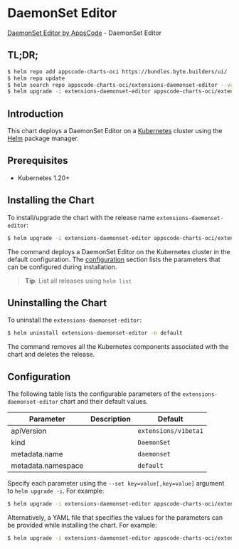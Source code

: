 # DaemonSet Editor

[DaemonSet Editor by AppsCode](https://appscode.com) - DaemonSet Editor

## TL;DR;

```bash
$ helm repo add appscode-charts-oci https://bundles.byte.builders/ui/
$ helm repo update
$ helm search repo appscode-charts-oci/extensions-daemonset-editor --version=v0.11.0
$ helm upgrade -i extensions-daemonset-editor appscode-charts-oci/extensions-daemonset-editor -n default --create-namespace --version=v0.11.0
```

## Introduction

This chart deploys a DaemonSet Editor on a [Kubernetes](http://kubernetes.io) cluster using the [Helm](https://helm.sh) package manager.

## Prerequisites

- Kubernetes 1.20+

## Installing the Chart

To install/upgrade the chart with the release name `extensions-daemonset-editor`:

```bash
$ helm upgrade -i extensions-daemonset-editor appscode-charts-oci/extensions-daemonset-editor -n default --create-namespace --version=v0.11.0
```

The command deploys a DaemonSet Editor on the Kubernetes cluster in the default configuration. The [configuration](#configuration) section lists the parameters that can be configured during installation.

> **Tip**: List all releases using `helm list`

## Uninstalling the Chart

To uninstall the `extensions-daemonset-editor`:

```bash
$ helm uninstall extensions-daemonset-editor -n default
```

The command removes all the Kubernetes components associated with the chart and deletes the release.

## Configuration

The following table lists the configurable parameters of the `extensions-daemonset-editor` chart and their default values.

|     Parameter      | Description |             Default             |
|--------------------|-------------|---------------------------------|
| apiVersion         |             | <code>extensions/v1beta1</code> |
| kind               |             | <code>DaemonSet</code>          |
| metadata.name      |             | <code>daemonset</code>          |
| metadata.namespace |             | <code>default</code>            |


Specify each parameter using the `--set key=value[,key=value]` argument to `helm upgrade -i`. For example:

```bash
$ helm upgrade -i extensions-daemonset-editor appscode-charts-oci/extensions-daemonset-editor -n default --create-namespace --version=v0.11.0 --set apiVersion=extensions/v1beta1
```

Alternatively, a YAML file that specifies the values for the parameters can be provided while
installing the chart. For example:

```bash
$ helm upgrade -i extensions-daemonset-editor appscode-charts-oci/extensions-daemonset-editor -n default --create-namespace --version=v0.11.0 --values values.yaml
```
